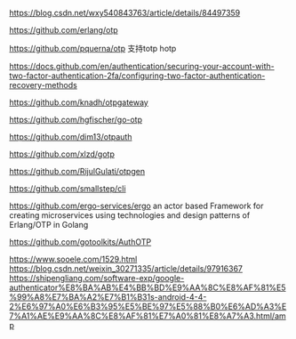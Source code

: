 https://blog.csdn.net/wxy540843763/article/details/84497359

https://github.com/erlang/otp

https://github.com/pquerna/otp 支持totp hotp

https://docs.github.com/en/authentication/securing-your-account-with-two-factor-authentication-2fa/configuring-two-factor-authentication-recovery-methods

https://github.com/knadh/otpgateway

https://github.com/hgfischer/go-otp

https://github.com/dim13/otpauth

https://github.com/xlzd/gotp

https://github.com/RijulGulati/otpgen

https://github.com/smallstep/cli


https://github.com/ergo-services/ergo  an actor based Framework for creating microservices using technologies and design patterns of Erlang/OTP in Golang

https://github.com/gotoolkits/AuthOTP



https://www.sooele.com/1529.html
https://blog.csdn.net/weixin_30271335/article/details/97916367
https://shipengliang.com/software-exp/google-authenticator%E8%BA%AB%E4%BB%BD%E9%AA%8C%E8%AF%81%E5%99%A8%E7%BA%A2%E7%B1%B31s-android-4-4-2%E6%97%A0%E6%B3%95%E5%BE%97%E5%88%B0%E6%AD%A3%E7%A1%AE%E9%AA%8C%E8%AF%81%E7%A0%81%E8%A7%A3.html/amp
